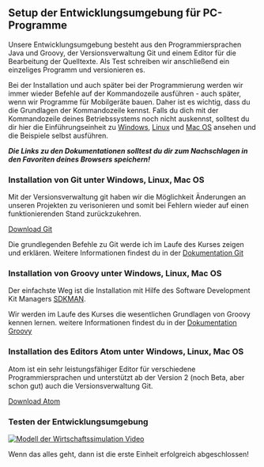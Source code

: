 
##  Setup der Entwicklungsumgebung für PC-Programme

Unsere Entwicklungsumgebung besteht aus den Programmiersprachen Java und Groovy, der Versionsverwaltung Git und einem Editor für die Bearbeitung der Quelltexte. Als Test schreiben wir anschließend ein einzeliges Programm und versionieren es.

Bei der Installation und auch später bei der Programmierung werden wir immer wieder Befehle auf der Kommandozeile ausführen - auch später, wenn wir Programme für Mobilgeräte bauen. Daher ist es wichtig, dass du die Grundlagen der Kommandozeile kennst. Falls du dich mit der Kommandozeile deines Betriebssystems noch nicht auskennst, solltest du dir hier die Einführungseinheit zu [Windows](), [Linux]() und [Mac OS]() ansehen und die Beispiele selbst ausführen.

***Die Links zu den Dokumentationen solltest du dir zum Nachschlagen in den Favoriten deines Browsers speichern!***

### Installation von Git unter Windows, Linux, Mac OS

Mit der Versionsverwaltung git haben wir die Möglichkeit Änderungen an unseren Projekten zu verisonieren und somit bei Fehlern wieder auf einen funktionierenden Stand zurückzukehren.

[Download Git](https://git-scm.com/downloads)

Die grundlegenden Befehle zu Git werde ich im Laufe des Kurses zeigen und erklären. Weitere Informationen findest du in der [Dokumentation Git](https://git-scm.com/book/en/v2)

### Installation von Groovy unter Windows, Linux, Mac OS

Der einfachste Weg ist die Installation mit Hilfe des Software Development Kit Managers [SDKMAN](http://groovy-lang.org/install.html#SDKMAN).

Wir werden im Laufe des Kurses die wesentlichen Grundlagen von Groovy kennen lernen. weitere Informationen findest du in der [Dokumentation Groovy](http://groovy-lang.org/documentation.html)

### Installation des Editors Atom unter Windows, Linux, Mac OS

Atom ist ein sehr leistungsfähiger Editor für verschiedene Programmiersprachen und unterstützt ab der Version 2 (noch Beta, aber schon gut) auch die Versionsverwaltung Git.

[Download Atom](https://atom.io/beta)

### Testen der Entwicklungsumgebung

[![Modell der Wirtschaftssimulation Video](https://img.youtube.com/vi/CiXPG5JTQk0/maxresdefault.jpg)](https://youtu.be/CiXPG5JTQk0)

Wenn das alles geht, dann ist die erste Einheit erfolgreich abgeschlossen!
